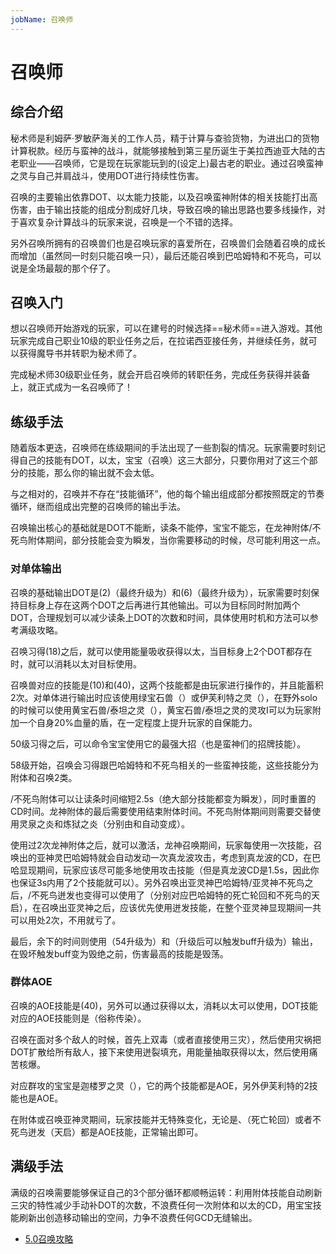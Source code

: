 ```yaml
---
jobName: 召唤师
---
```


# 召唤师
<FloatTOC />

## 综合介绍

秘术师是利姆萨·罗敏萨海关的工作人员，精于计算与查验货物，为进出口的货物计算税款。经历与蛮神的战斗，就能够接触到第三星历诞生于美拉西迪亚大陆的古老职业——召唤师，它是现在玩家能玩到的(设定上)最古老的职业。通过召唤蛮神之灵与自己并肩战斗，使用DOT进行持续性伤害。

召唤的主要输出依靠DOT、以太能力技能，以及召唤蛮神附体的相关技能打出高伤害，由于输出技能的组成分割成好几块，导致召唤的输出思路也要多线操作，对于喜欢复杂计算战斗的玩家来说，召唤是一个不错的选择。

另外召唤所拥有的召唤兽们也是召唤玩家的喜爱所在，召唤兽们会随着召唤的成长而增加（虽然同一时刻只能召唤一只），最后还能召唤到巴哈姆特和不死鸟，可以说是全场最靓的那个仔了。

## 召唤入门

想以召唤师开始游戏的玩家，可以在建号的时候选择==秘术师==进入游戏。其他玩家完成自己职业10级的职业任务之后，在拉诺西亚接任务<quest name="如何加入秘术师行会" />，并继续<quest name="战场上的谋略" />任务，就可以获得魔导书并转职为秘术师了。

完成秘术师30级职业任务<quest name="秘术最高级命题的证明" type="plus" />，就会开启召唤师的转职任务<quest name="业火的召唤" type="plus" />，完成任务获得<item name="召唤师之证" />并装备上，就正式成为一名召唤师了！

## 练级手法

随着版本更迭，召唤师在练级期间的手法出现了一些割裂的情况。玩家需要时刻记得自己的技能有DOT，以太，宝宝（召唤）这三大部分，只要你用对了这三个部分的技能，那么你的输出就不会太低。

与之相对的，召唤并不存在“技能循环”，他的每个输出组成部分都按照既定的节奏循环，继而组成出完整的召唤师的输出手法。

召唤输出核心的基础就是DOT不能断，读条不能停，宝宝不能忘，在龙神附体/不死鸟附体期间，部分技能会变为瞬发，当你需要移动的时候，尽可能利用这一点。

### 对单体输出

召唤的基础输出DOT是<Action name="毒菌" job="秘术师" />(2)（最终升级为<Action name="剧毒菌" />）和<Action name="瘴气" job="秘术师" />(6)（最终升级为<Action name="瘴暍" />），玩家需要时刻保持目标身上存在这两个DOT之后再进行其他输出。<Action name="三重灾祸" />可以为目标同时附加两个DOT，合理规划可以减少读条上DOT的次数和时间，具体使用时机和方法可以参考满级攻略。

召唤习得<Action name="能量吸收" job="秘术师" />(18)之后，就可以使用能量吸收获得以太，当目标身上2个DOT都存在时，就可以消耗以太对目标使用<Action name="溃烂爆发" job="秘术师" />。

召唤兽对应的技能是<Action name="灵攻I" job="秘术师" />(10)和<Action name="灵攻II" job="秘术师" />(40)，这两个技能都是由玩家进行操作的，并且能蓄积2次。对单体进行输出时应该使用绿宝石兽（<Action name="召唤" job="秘术师" />）或伊芙利特之灵（<Action name="召唤III" />），在野外solo的时候可以使用黄宝石兽/泰坦之灵（<Action name="召唤II" job="秘术师" />），黄宝石兽/泰坦之灵的灵攻I可以为玩家附加一个自身20%血量的盾，在一定程度上提升玩家的自保能力。

50级习得<Action name="内力迸发" />之后，可以命令宝宝使用它的最强大招（也是蛮神们的招牌技能）。

58级开始，召唤会习得跟巴哈姆特和不死鸟相关的一些蛮神技能，这些技能分为附体和召唤2类。

<Action name="龙神附体" />/<Action :id="16549">不死鸟附体</Action>可以让读条时间缩短2.5s（绝大部分技能都变为瞬发），同时重置<Action name="三重灾祸" />的CD时间。龙神附体的最后需要使用<Action name="死星核爆" />结束附体时间。不死鸟附体期间则需要交替使用<Action :id="16514">灵泉之炎</Action>和<Action :id="16515">炼狱之炎</Action>（分别由<Action name="毁灭" job="秘术师" />和<Action name="迸发" />自动变成）。

使用过2次龙神附体之后，就可以激活<Action name="龙神召唤" />，龙神召唤期间，玩家每使用一次技能，召唤出的亚神灵巴哈姆特就会自动发动一次<Action :id="8881">真龙波</Action>攻击，考虑到真龙波的CD，在巴哈显现期间，玩家应该尽可能多地使用攻击技能（但是真龙波CD是1.5s，因此你也保证3s内用了2个技能就可以）。另外召唤出亚灵神巴哈姆特/亚灵神不死鸟之后，<Action name="龙神迸发" />/<Action :id="16516">不死鸟迸发</Action>也变得可以使用了（分别对应巴哈姆特的<Action :id="8879">死亡轮回</Action>和不死鸟的<Action :id="16518">天启</Action>），在召唤出亚灵神之后，应该优先使用迸发技能，在整个亚灵神显现期间一共可以用处2次，不用就亏了。

最后，余下的时间则使用<Action name="毁灭" job="秘术师" />（54升级为<Action name="毁荡" />）和<Action name="毁坏" job="秘术师" />（升级后可以触发buff升级为<Action :id="7426" name="毁绝" />）输出，在毁坏触发buff变为毁绝之前，伤害最高的技能是毁荡。

### 群体AOE

召唤的AOE技能是<Action name="迸发" />(40)，另外可以通过<Action name="能量抽取" />获得以太，消耗以太可以使用<Action name="痛苦核爆" />，DOT技能对应的AOE技能则是<Action name="灾祸" job="秘术师" />（俗称传染）。

召唤在面对多个敌人的时候，首先上双毒（或者直接使用三灾），然后使用灾祸把DOT扩散给所有敌人，接下来使用迸裂填充，用能量抽取获得以太，然后使用痛苦核爆。

对应群攻的宝宝是迦楼罗之灵（<Action name="召唤" job="秘术师" />），它的两个技能都是AOE，另外伊芙利特的2技能也是AOE。

在附体或召唤亚神灵期间，玩家技能并无特殊变化，无论是<Action name="死星核爆" />、<Action name="龙神迸发" />（死亡轮回）或者<Action :id="16516">不死鸟迸发</Action>（天启）都是AOE技能，正常输出即可。

## 满级手法

满级的召唤需要能够保证自己的3个部分循环都顺畅运转：利用附体技能自动刷新三灾的特性减少手动补DOT的次数，不浪费任何一次附体和以太的CD，用宝宝技能刷新出<Action :id="7426" name="毁绝" />创造移动输出的空间，力争不浪费任何GCD无缝输出。

* [5.0召唤攻略](https://bbs.nga.cn/read.php?tid=17633131)

